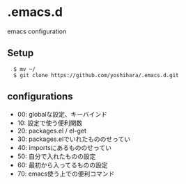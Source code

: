 # .emacs.d

emacs configuration

## Setup

```
  $ mv ~/
  $ git clone https://github.com/yoshihara/.emacs.d.git
```

## configurations

* 00: globalな設定、キーバインド
* 10: 設定で使う便利関数
* 20: packages.el / el-get
* 30: packages.elでいれたもののせってい
* 40: importsにあるもののせってい
* 50: 自分で入れたものの設定
* 60: 最初から入ってるものの設定
* 70: emacs使う上での便利コマンド


